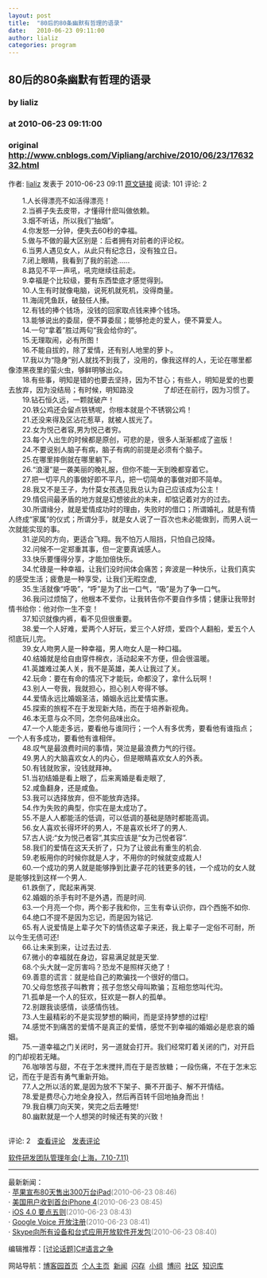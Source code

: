```yaml
---
layout: post
title:  "80后的80条幽默有哲理的语录"
date:   2010-06-23 09:11:00
author: lializ
categories: program
---
```


## 80后的80条幽默有哲理的语录
### by lializ
### at 2010-06-23 09:11:00
### original <http://www.cnblogs.com/Vipliang/archive/2010/06/23/1763232.html>

<p>作者: <a href="http://www.cnblogs.com/Vipliang/">lializ</a> 发表于 2010-06-23 09:11 <a href="http://www.cnblogs.com/Vipliang/archive/2010/06/23/1763232.html">原文链接</a> 阅读: 101 评论: 2</p><p>　　1.人长得漂亮不如活得漂亮！<br>　　2.当裤子失去皮带，才懂得什麽叫做依赖。<br>　　3.烟不听话，所以我们“抽烟”。<br>　　4.你发怒一分钟，便失去60秒的幸福。<br>　　5.做与不做的最大区别是：后者拥有对前者的评论权。<br>　　6.当男人遇见女人，从此只有纪念日，没有独立日。<br>　　7.闭上眼睛，我看到了我的前途……<br>　　8.路见不平一声吼，吼完继续往前走。<br>　　9.幸福是个比较级，要有东西垫底才感觉得到。<br>　　10.人生有时就像电脑，说死机就死机，没得商量。<br>　　11.海阔凭鱼跃，破鼓任人捶。<br>　　12.有钱的捧个钱场，没钱的回家取点钱来捧个钱场。<br>　　13.能够说出的委屈，便不算委屈；能够抢走的爱人，便不算爱人。<br>　　14.一句“拿着”胜过两句“我会给你的”。<br>　　15.无理取闹，必有所图！<br>　　16.不能自拔的，除了爱情，还有别人地里的萝卜。<br>　　17.我以为“隐身”别人就找不到我了，没用的，像我这样的人，无论在哪里都像漆黑夜里的萤火虫，够鲜明够出众。<br>　　18.有些事，明知是错的也要去坚持，因为不甘心；有些人，明知是爱的也要去放弃，因为没结局；有时候，明知路没　　　　 了却还在前行，因为习惯了。<br>　　19.钻石恒久远，一颗就破产！<br>　　20.铁公鸡还会留点铁锈呢，你根本就是个不锈钢公鸡！<br>　　21.还没来得及区沾花惹草，就被人拔光了。<br>　　22.女为悦己者容,男为悦己者穷。<br>　　23.每个人出生的时候都是原创，可悲的是，很多人渐渐都成了盗版！<br>　　24.不要说别人脑子有病，脑子有病的前提是必须有个脑子。<br>　　25.在哪里摔倒就在哪里躺下。<br>　　26.“浪漫”是一袭美丽的晚礼服，但你不能一天到晚都穿着它。<br>　　27.把一切平凡的事做好即不平凡，把一切简单的事做对即不简单。<br>　　28.我又不是王子，为什莫女孩遇见我总认为自己应该成为公主！<br>　　29.情侣间最矛盾的地方就是幻想彼此的未来，却惦记着对方的过去。<br>　　30.所谓缘分，就是爱情成功时的理由，失败时的借口；所谓婚礼，就是有情人终成“家属”的仪式；所谓分手，就是女人说了一百次也未必能做到，而男人说一次就能实现的事。<br>　　31.逆风的方向，更适合飞翔。我不怕万人阻挡，只怕自己投降。<br>　　32.问候不一定郑重其事，但一定要真诚感人。<br>　　33.快乐要懂得分享，才能加倍快乐。<br>　　34.忙碌是一种幸福，让我们没时间体会痛苦；奔波是一种快乐，让我们真实的感受生活；疲惫是一种享受，让我们无暇空虚,<br>　　35.生活就像“呼吸”，“呼”是为了出一口气，“吸”是为了争一口气。<br>　　36.我问过烦恼了，他根本不爱你，让我转告你不要自作多情；健康让我带封情书给你：他对你一生不变！<br>　　37.知识就像内裤，看不见但很重要。<br>　　38.爱一个人好难，爱两个人好玩，爱三个人好烦，爱四个人翻船，爱五个人彻底玩儿完。<br>　　39.女人吻男人是一种幸福，男人吻女人是一种口福。<br>　　40.结婚就是给自由穿件棉衣，活动起来不方便，但会很温暖。<br>　　41.英雄难过美人关，我不是英雄，美人让我过了关。<br>　　42.玩命：要在有命的情况下才能玩，命都没了，拿什么玩啊！<br>　　43.别人一夸我，我就担心，担心别人夸得不够。<br>　　44.爱情永远比婚姻圣洁，婚姻永远比爱情实惠。<br>　　45.探索的旅程不在于发现新大陆，而在于培养新视角。<br>　　46.本无意与众不同，怎奈何品味出众。<br>　　47.一个人能走多远，要看他与谁同行；一个人有多优秀，要看他有谁指点；一个人有多成功，要看他有谁相伴。<br>　　48.叹气是最浪费时间的事情，哭泣是最浪费力气的行径。<br>　　49.男人的大脑喜欢女人的内心，但是眼睛喜欢女人的外表。<br>　　50.有钱就败家，没钱就拜神。<br>　　51.当初结婚是看上眼了，后来离婚是看走眼了,<br>　　52.咸鱼翻身，还是咸鱼。<br>　　53.我可以选择放弃，但不能放弃选择。<br>　　54.作为失败的典型，你实在是太成功了。<br>　　55.不是人人都能活的低调，可以低调的基础是随时都能高调。<br>　　56.女人喜欢长得坏坏的男人，不是喜欢长坏了的男人.<br>　　57.古人说:“女为悦己者容”,其实应该是“女为己悦者容”.<br>　　58.我们的爱情在这天夭折了，只为了让彼此有重生的机会.<br>　　59.老板用你的时候你就是人才，不用你的时候就变成裁人!<br>　　60.一个成功的男人就是能够挣到比妻子花的钱更多的钱，一个成功的女人就是能够找到这样一个男人.<br>　　61.跌倒了，爬起来再哭.<br>　　62.婚姻的杀手有时不是外遇，而是时间.<br>　　63.一个月亮一个你，两个影子我和你，三生有幸认识你，四个西施不如你.<br>　　64.绝口不提不是因为忘记，而是因为铭记.<br>　　65.有人说爱情是上辈子欠下的情债这辈子来还，我上辈子一定俗不可耐，所以今生无债可还!<br>　　66.让未来到来，让过去过去.<br>　　67.微小的幸福就在身边，容易满足就是天堂.<br>　　68.个头大就一定厉害吗？恐龙不是照样灭绝了！<br>　　69.善意的谎言：就是给自己的欺骗找一个很好的借口。<br>　　70.父母忽悠孩子叫教育；孩子忽悠父母叫欺骗；互相忽悠叫代沟。<br>　　71.孤单是一个人的狂欢，狂欢是一群人的孤单。<br>　　72.别跟我谈感情，谈感情伤钱。<br>　　73.人生最精彩的不是实现梦想的瞬间，而是坚持梦想的过程!<br>　　74.感觉不到痛苦的爱情不是真正的爱情，感觉不到幸福的婚姻必是悲哀的婚姻。<br>　　75.一道幸福之门关闭时，另一道就会打开。我们经常盯着关闭的门，对开启的门却视若无睹。<br>　　76.咖啡苦与甜，不在于怎末搅拌,而在于是否放糖；一段伤痛，不在于怎末忘记，而在于是否有勇气重新开始。<br>　　77.人之所以活的累,是因为放不下架子、撕不开面子、解不开情结。<br>　　78.爱是费尽心力地全身投入，然后再百转千回地抽身而出！<br>　　79.我自横刀向天笑，笑完之后去睡觉!<br>　　80.幽默就是一个人想哭的时候还有笑的兴致！</p><img src="http://www.cnblogs.com/Vipliang/aggbug/1763232.html?type=1" width="1" height="1" alt=""><p>评论: 2　<a href="http://www.cnblogs.com/Vipliang/archive/2010/06/23/1763232.html#pagedcomment">查看评论</a>　<a href="http://www.cnblogs.com/Vipliang/archive/2010/06/23/1763232.html#commentform">发表评论</a></p><p><a href="http://a4.yeshj.com/rd/35451/">软件研发团队管理年会(上海，7.10-7.11)</a></p><hr><p>最新新闻：<br>· <a href="http://news.cnblogs.com/n/66788/">苹果宣布80天售出300万台iPad</a><span style="color:gray">(2010-06-23 08:46)</span><br>· <a href="http://news.cnblogs.com/n/66787/">美国用户收到首台iPhone 4</a><span style="color:gray">(2010-06-23 08:45)</span><br>· <a href="http://news.cnblogs.com/n/66786/">iOS 4.0 要点五则</a><span style="color:gray">(2010-06-23 08:43)</span><br>· <a href="http://news.cnblogs.com/n/66785/">Google Voice 开放注册</a><span style="color:gray">(2010-06-23 08:41)</span><br>· <a href="http://news.cnblogs.com/n/66784/">Skype向所有设备和台式应用开放软件开发包</a><span style="color:gray">(2010-06-23 08:40)</span><br></p><p>编辑推荐：<a href="http://www.cnblogs.com/topic/53/">[讨论话题]C#语言之争</a><br></p><p>网站导航：<a href="http://www.cnblogs.com">博客园首页</a>  <a href="http://home.cnblogs.com/">个人主页</a>  <a href="http://news.cnblogs.com">新闻</a>  <a href="http://home.cnblogs.com/ing/">闪存</a>  <a href="http://home.cnblogs.com/group/">小组</a>  <a href="http://space.cnblogs.com/q/">博问</a>  <a href="http://space.cnblogs.com">社区</a>  <a href="http://kb.cnblogs.com">知识库</a></p>
